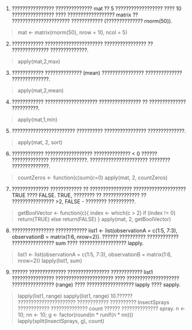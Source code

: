 1. ???????????????? ?????????????? mat ?? 5 ?????????????????? ???? 10 ???????????????? ???? ??????????????????
matrix ?? ?????????????????????? ???????????? (?????????????? rnorm(50)).
> mat <- matrix(rnorm(50), nrow = 10, ncol = 5)
2. ???????????? ?????????????????????? ???????????????? ?? ?????????????? ??????????????.
> apply(mat,2,max)
3. ???????????? ?????????????? (mean) ???????????????? ?????????????? ??????????????.
> apply(mat,2,mean)
4. ???????????? ???????????????????? ???????????????? ?? ?????????????? ??????????.
> apply(mat,1,min)
5. ???????????????????????? ?????????? ???????????????? ??????????????.
> apply(mat, 2, sort)
6. ???????????? ?????????????????? ?????????????? < 0 ?????? ?????????????? ??????????????. ?????????????????????? ????????
??????????????.
> countZeros <- function(c)sum(c=0)
> apply(mat, 2, countZeros)
7. ?????????????? ???????????? ?? ???????????????? ???????????????????? TRUE ???? FALSE. TRUE, ???????? ??
?????????????? ?? ???????????????? >2, FALSE - ???????? ??????????.
> getBoolVector <- function(c){
    index <- which(c > 2)
    if (index != 0) return(TRUE)
    else return(FALSE)
}
> apply(mat, 2, getBoolVector)
8. ???????????????? ???????????? list1 <- list(observationA = c(1:5, 7:3), observationB =
matrix(1:6, nrow=2)). ?????? ?????????? ???????????? ???????????????? sum ???? ?????????????????? lapply.
> list1 <- list(observationA = c(1:5, 7:3), observationB = matrix(1:6, nrow=2))
> lapply(list1, sum)
9. ?????? ?????????????? ???????????????? ???????????? list1 ???????????????? ?????????????????????? ???? ????????????????????
???????????????? (range) ???? ?????????????????? lapply ???? sapply.
> lapply(list1, range)
> sapply(list1, range)
10.?????? ?????????????????????? ???????????? ?????????? InsectSprays ???????????? ?????????????? count ??????
?????????????? spray.
> n <- 10; nn <- 10; g <- factor(round(n * runif(n * nn)))
> lapply(split(InsectSprays, g), count)